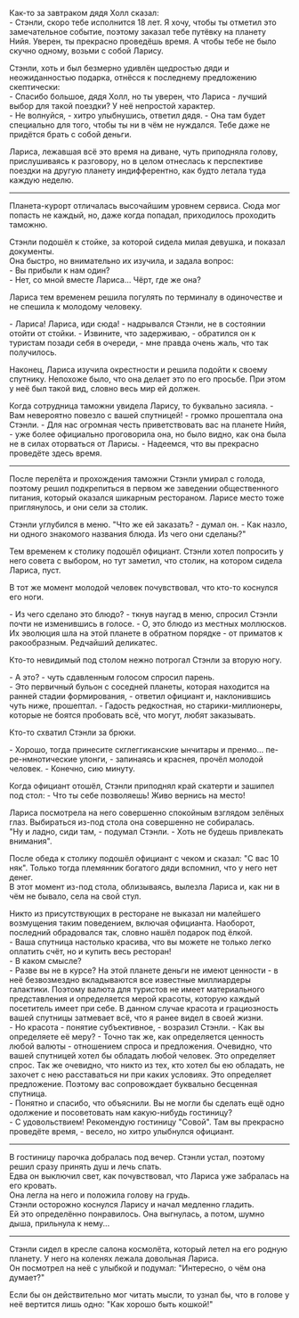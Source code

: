 Как-то за завтраком дядя Холл сказал:  
\- Стэнли, скоро тебе исполнится 18 лет. Я хочу, чтобы ты отметил это замечательное событие, поэтому заказал тебе путёвку на планету Нийя. Уверен, ты прекрасно проведёшь время. А чтобы тебе не было скучно одному, возьми с собой Ларису.  

Стэнли, хоть и был безмерно удивлён щедростью дяди и неожиданностью подарка, отнёсся к последнему предложению скептически:  
\- Спасибо большое, дядя Холл, но ты уверен, что Лариса - лучший выбор для такой поездки? У неё непростой характер.  
\- Не волнуйся, - хитро улыбнушись, ответил дядя. - Она там будет специально для того, чтобы ты ни в чём не нуждался. Тебе даже не придётся брать с собой деньги.  

Лариса, лежавшая всё это время на диване, чуть приподняла голову, прислушиваясь к разговору, но в целом отнеслась к перспективе поездки на другую планету индифферентно, как будто летала туда каждую неделю.  

---

Планета-курорт отличалась высочайшим уровнем сервиса. Сюда мог попасть не каждый, но, даже когда попадал, приходилось проходить таможню.  

Стэнли подошёл к стойке, за которой сидела милая девушка, и показал документы.  
Она быстро, но внимательно их изучила, и задала вопрос:  
\- Вы прибыли к нам один?  
\- Нет, со мной вместе Лариса... Чёрт, где же она?  

Лариса тем временем решила погулять по терминалу в одиночестве и не спешила к молодому человеку.  

\- Лариса! Лариса, иди сюда! - надрывался Стэнли, не в состоянии отойти от стойки. - Извините, что задерживаю, - обратился он к туристам позади себя в очереди, - мне правда очень жаль, что так получилось.  

Наконец, Лариса изучила окрестности и решила подойти к своему спутнику. Непохоже было, что она делает это по его просьбе. При этом у неё был такой вид, словно весь мир ей должен.  

Когда сотрудница таможни увидела Ларису, то буквально засияла.
\- Вам невероятно повезло с вашей спутницей! - громко прошептала она Стэнли. - Для нас огромная честь приветствовать вас на планете Нийя, - уже более официально проговорила она, но было видно, как она была не в силах оторваться от Ларисы. - Надеемся, что вы прекрасно проведёте здесь время.  

---

После перелёта и прохождения таможни Стэнли умирал с голода, поэтому решил подкрепиться в первом же заведении общественного питания, который оказался шикарным рестораном. Ларисе место тоже приглянулось, и они сели за столик. 

Стэнли углубился в меню. "Что же ей заказать? - думал он. - Как назло, ни одного знакомого названия блюда. Из чего они сделаны?"  

Тем временем к столику подошёл официант. Стэнли хотел попросить у него совета с выбором, но тут заметил, что столик, на котором сидела Лариса, пуст.  

В тот же момент молодой человек почувствовал, что кто-то коснулся его ноги.

\- Из чего сделано это блюдо? - ткнув наугад в меню, спросил Стэнли почти не изменившись в голосе.
\- О, это блюдо из местных моллюсков. Их эволюция шла на этой планете в обратном порядке - от приматов к ракообразным. Редчайший деликатес.  

Кто-то невидимый под столом нежно потрогал Стэнли за вторую ногу.  

\- А это? - чуть сдавленным голосом спросил парень.   
\- Это первичный бульон с соседней планеты, которая находится на ранней стадии формирования, - ответил официант и, наклонившись чуть ниже, прошептал. - Гадость редкостная, но старики-миллионеры, которые не боятся пробовать всё, что могут, любят заказывать.  

Кто-то схватил Стэнли за брюки.  

\- Хорошо, тогда принесите скглеггиканские ынчитары и пренмо... пе-ре-нмнотические улонги, - запинаясь и краснея, прочёл молодой человек.
\- Конечно, сию минуту.  

Когда официант отошёл, Стэнли приподнял край скатерти и зашипел под стол:
\- Что ты себе позволяешь! Живо вернись на место!  

Лариса посмотрела на него совершенно спокойным взглядом зелёных глаз. Выбираться из-под стола она совершенно не собиралась.  
"Ну и ладно, сиди там, - подумал Стэнли. - Хоть не будешь привлекать внимания".

После обеда к столику подошёл официант с чеком и сказал: "С вас 10 няк". Только тогда племянник богатого дяди вспомнил, что у него нет денег.  
В этот момент из-под стола, облизываясь, вылезла Лариса и, как ни в чём не бывало, села на свой стул. 

Никто из присутствующих в ресторане не выказал ни малейшего возмущения таким поведением, включая официанта. Наоборот, последний обрадовался так, словно нашёл подарок под ёлкой.  
\- Ваша спутница настолько красива, что вы можете не только легко оплатить счёт, но и купить весь ресторан!  
\- В каком смысле?  
\- Разве вы не в курсе? На этой планете деньги не имеют ценности - в неё безвозмездно вкладываются все известные миллиардеры галактики. Поэтому валюта для туристов не имеет материального представления и определяется мерой красоты, которую каждый посетитель имеет при себе. В данном случае красота и грациозность вашей спутницы затмевает всё, что я ранее видел в своей жизни.  
\- Но красота - понятие субъективное, - возразил Стэнли. - Как вы определяете её меру?
\- Точно так же, как определяется ценность любой валюты - отношением спроса и предложения. Очевидно, что вашей спутницей хотел бы обладать любой человек. Это определяет спрос. Так же очевидно, что никто из тех, кто хотел бы ею обладать, не захочет с нею расставаться ни при каких условиях. Это определяет предложение. Поэтому вас сопровождает буквально бесценная спутница.  
\- Понятно и спасибо, что объяснили. Вы не могли бы сделать ещё одно одолжение и посоветовать нам какую-нибудь гостиницу?  
\- С удовольствием! Рекомендую гостиницу "Совой". Там вы прекрасно проведёте время, - весело, но хитро улыбнулся официант.

---

В гостиницу парочка добралась под вечер. Стэнли устал, поэтому решил сразу принять душ и лечь спать.  
Едва он выключил свет, как почувствовал, что Лариса уже забралась на его кровать.  
Она легла на него и положила голову на грудь.  
Стэнли осторожно коснулся Ларису и начал медленно гладить.  
Ей это определённо понравилось. Она выгнулась, а потом, шумно дыша, прильнула к нему...

---

Стэнли сидел в кресле салона космолёта, который летел на его родную планету. У него на коленях лежала довольная Лариса.  
Он посмотрел на неё с улыбкой и подумал: "Интересно, о чём она думает?"  

Если бы он действительно мог читать мысли, то узнал бы, что в голове у неё вертится лишь одно: "Как хорошо быть кошкой!"
